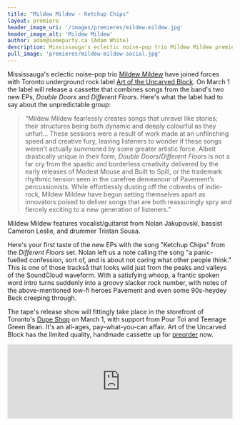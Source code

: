 ```yaml
---
title: "Mildew Mildew - Ketchup Chips"
layout: premiere
header_image_uri: '/images/premieres/mildew-mildew.jpg'
header_image_alt: 'Mildew Mildew'
author: adam@someparty.ca (Adam White)
description: Mississauga's eclectic noise-pop trio Mildew Mildew premiere "Ketchup Chips" from their new tape on Art of the Uncarved Block tape
pull_image: 'premieres/mildew-mildew-social.jpg'
---
```


Mississauga's eclectic noise-pop trio [Mildew Mildew](https://mildewmildew.bandcamp.com/) have joined forces with Toronto underground rock label [Art of the Uncarved Block](http://www.artoftheuncarvedblock.com/). On March 1 the label will release a cassette that combines songs from the band's two new EPs, *Double Doors* and *Different Floors*. Here's what the label had to say about the unpredictable group:

> "Mildew Mildew fearlessly creates songs that unravel like stories; their structures being both dynamic and deeply colourful as they unfurl... These sessions were a result of work made at an unflinching speed and creative fury, leaving listeners to wonder if these songs weren’t actually summoned by some greater artistic force. Albeit drastically unique in their form, *Double Doors*/*Different Floors* is not a far cry from the spastic and borderless creativity delivered by the early releases of Modest Mouse and Built to Spill, or the trademark rhythmic tension seen in the carefree demeanour of Pavement’s percussionists. While effortlessly dusting off the cobwebs of indie-rock, Mildew Mildew have begun setting themselves apart as innovators poised to deliver songs that are both reassuringly spry and fiercely exciting to a new generation of listeners."

Mildew Mildew features vocalist/guitarist from Nolan Jakupovski, bassist Cameron Leslie, and drummer Tristan Sousa.

Here's your first taste of the new EPs with the song "Ketchup Chips" from the *Different Floors* set. Nolan left us a note calling the song "a panic-fuelled confession, sort of, and is about not caring what other people think." This is one of those trackså that looks wild just from the peaks and valleys of the SoundCloud waveform. With a satisfying whoop, a frantic spoken word intro turns suddenly into a groovy slacker rock number, with notes of the above-mentioned low-fi heroes Pavement and even some 90s-heydey Beck creeping through.

The tape's release show will fittingly take place in the storefront of Toronto's [Dupe Shop](https://www.duplication.ca/dupeshop/) on March 1, with support from Pour Toi and Teenage Green Bean. It's an all-ages, pay-what-you-can affair. Art of the Uncarved Block has the limited quality, handmade cassette up for [preorder](http://www.artoftheuncarvedblock.com/store/mildew-mildew-double-doors-different-floors-cas) now.

<iframe width="100%" height="166" scrolling="no" frameborder="no" allow="autoplay" src="https://w.soundcloud.com/player/?url=https%3A//api.soundcloud.com/tracks/571140597%3Fsecret_token%3Ds-6NzNJ&color=%23000000&auto_play=false&hide_related=false&show_comments=true&show_user=true&show_reposts=false&show_teaser=true"></iframe>
